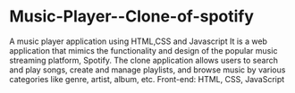 # Music-Player--Clone-of-spotify
A music player application using HTML,CSS and Javascript
It is a web application that mimics the functionality and design of the popular music streaming platform, Spotify.
The clone application allows users to search and play songs, create and manage playlists, and browse music by various categories like genre, artist, album, etc.
Front-end: HTML, CSS, JavaScript
